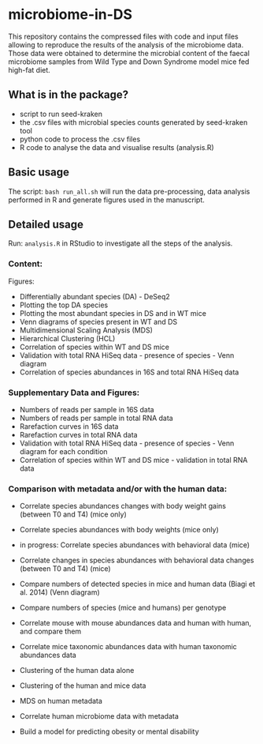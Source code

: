 # microbiome-in-DS
This repository contains the compressed files with code and input files allowing to reproduce the results of the analysis of the microbiome data. Those data were obtained to determine the microbial content of the faecal microbiome samples from Wild Type and Down Syndrome model mice fed high-fat diet.
## What is in the package?
- script to run seed-kraken
- the .csv files with microbial species counts generated by seed-kraken tool
- python code to process the .csv files
- R code to analyse the data and visualise results (analysis.R)
## Basic usage
The script:
```bash run_all.sh```
will run the data pre-processing, data analysis performed in R and generate figures used in the manuscript.

## Detailed usage
Run: 
```analysis.R``` 
in RStudio to investigate all the steps of the analysis.

### Content:
 Figures:
 * Differentially abundant species (DA) - DeSeq2
 * Plotting the top DA species 
 * Plotting the most abundant species in DS and in WT mice
 * Venn diagrams of species present in WT and DS
 * Multidimensional Scaling Analysis (MDS) 
 * Hierarchical Clustering (HCL)
 * Correlation of species within WT and DS mice
 * Validation with total RNA HiSeq data - presence of species - Venn diagram
 * Correlation of species abundances in 16S and total RNA HiSeq data

### Supplementary Data and Figures:
 * Numbers of reads per sample in 16S data
 * Numbers of reads per sample in total RNA data 
 * Rarefaction curves in 16S data 
 * Rarefaction curves in total RNA data 
 * Validation with total RNA HiSeq data - presence of species - Venn diagram for each condition
 * Correlation of species within WT and DS mice - validation in total RNA data

### Comparison with metadata and/or with the human data:

 * Correlate species abundances changes with body weight gains (between T0 and T4) (mice only)
 * Correlate species abundances with body weights (mice only)
 * in progress: Correlate species abundances with behavioral data (mice)
 * Correlate changes in species abundances with behavioral data changes (between T0 and T4) (mice)


 * Compare numbers of detected species in mice and human data (Biagi et al. 2014) (Venn diagram)
 * Compare numbers of species (mice and humans) per genotype
 * Correlate mouse with mouse abundances data and human with human, and compare them
 * Correlate mice taxonomic abundances data with human taxonomic abundances data 
 * Clustering of the human data alone
 * Clustering of the human and mice data
 * MDS on human metadata
 * Correlate human microbiome data with metadata
 * Build a model for predicting obesity or mental disability
